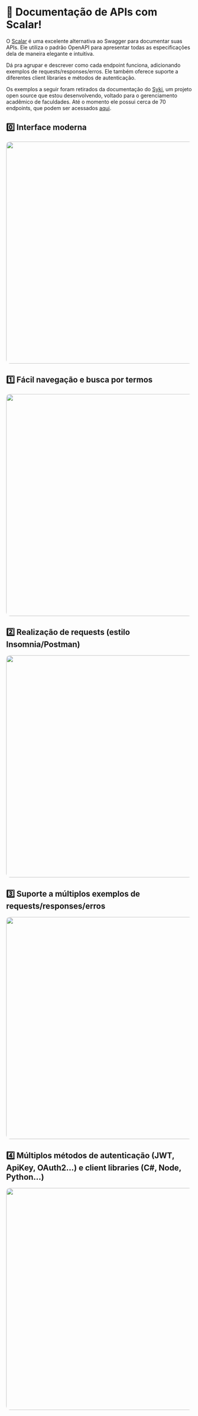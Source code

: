 # 📝 Documentação de APIs com Scalar!

O [Scalar](https://github.com/scalar/scalar) é uma excelente alternativa ao Swagger para documentar suas APIs. Ele utiliza o padrão OpenAPI para apresentar todas as especificações dela de maneira elegante e intuitiva.

Dá pra agrupar e descrever como cada endpoint funciona, adicionando exemplos de requests/responses/erros. Ele também oferece suporte a diferentes client libraries e métodos de autenticação.

Os exemplos a seguir foram retirados da documentação do [Syki](https://github.com/ZaqueuCavalcante/syki), um projeto open source que estou desenvolvendo, voltado para o gerenciamento acadêmico de faculdades. Até o momento ele possui cerca de 70 endpoints, que podem ser acessados [aqui](https://api.syki.com.br/docs/v1).

## 0️⃣ Interface moderna

<p align="center">
  <img src="./Gifs/00_modern.gif" height="600" style="border-radius: 10px; display: block; margin: auto auto" />
</p>

## 1️⃣ Fácil navegação e busca por termos

<p align="center">
  <img src="./Gifs/01_search.gif" height="600" style="border-radius: 10px; display: block; margin: auto auto" />
</p>

## 2️⃣ Realização de requests (estilo Insomnia/Postman)

<p align="center">
  <img src="./Gifs/02_requests.gif" height="600" style="border-radius: 10px; display: block; margin: auto auto" />
</p>

## 3️⃣ Suporte a múltiplos exemplos de requests/responses/erros

<p align="center">
  <img src="./Gifs/03_examples.gif" height="600" style="border-radius: 10px; display: block; margin: auto auto" />
</p>

## 4️⃣ Múltiplos métodos de autenticação (JWT, ApiKey, OAuth2...) e client libraries (C#, Node, Python...)

<p align="center">
  <img src="./Gifs/04_auths.gif" height="600" style="border-radius: 10px; display: block; margin: auto auto" />
</p>
